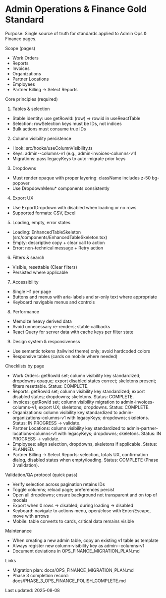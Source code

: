 # Admin Operations & Finance Gold Standard

Purpose: Single source of truth for standards applied to Admin Ops & Finance pages.

Scope (pages)
- Work Orders
- Reports
- Invoices
- Organizations
- Partner Locations
- Employees
- Partner Billing → Select Reports

Core principles (required)
1) Tables & selection
- Stable identity: use getRowId: (row) => row.id in useReactTable
- Selection: rowSelection keys must be IDs, not indices
- Bulk actions must consume true IDs

2) Column visibility persistence
- Hook: src/hooks/useColumnVisibility.ts
- Keys: admin-<page>-columns-v1 (e.g., admin-invoices-columns-v1)
- Migrations: pass legacyKeys to auto-migrate prior keys

3) Dropdowns
- Must render opaque with proper layering: className includes z-50 bg-popover
- Use DropdownMenu* components consistently

4) Export UX
- Use ExportDropdown with disabled when loading or no rows
- Supported formats: CSV, Excel

5) Loading, empty, error states
- Loading: EnhancedTableSkeleton (src/components/EnhancedTableSkeleton.tsx)
- Empty: descriptive copy + clear call to action
- Error: non-technical message + Retry action

6) Filters & search
- Visible, resettable (Clear filters)
- Persisted where applicable

7) Accessibility
- Single H1 per page
- Buttons and menus with aria-labels and sr-only text where appropriate
- Keyboard navigable menus and controls

8) Performance
- Memoize heavy derived data
- Avoid unnecessary re-renders; stable callbacks
- React Query for server data with cache keys per filter state

9) Design system & responsiveness
- Use semantic tokens (tailwind theme) only; avoid hardcoded colors
- Responsive tables (cards on mobile where needed)

Checklists by page
- Work Orders: getRowId set; column visibility key standardized; dropdowns opaque; export disabled states correct; skeletons present; filters resettable. Status: COMPLETE.
- Reports: getRowId set; column visibility key standardized; export disabled states; dropdowns; skeletons. Status: COMPLETE.
- Invoices: getRowId set; column visibility migration to admin-invoices-columns-v1; export UX; skeletons; dropdowns. Status: COMPLETE.
- Organizations: column visibility key standardized to admin-organizations-columns-v1 with legacyKeys; dropdowns; skeletons. Status: IN PROGRESS → validate.
- Partner Locations: column visibility key standardized to admin-partner-locations-columns-v1 with legacyKeys; dropdowns; skeletons. Status: IN PROGRESS → validate.
- Employees: align selection, dropdowns, skeletons if applicable. Status: PLANNED.
- Partner Billing → Select Reports: selection, totals UX, confirmation dialog, disabled states when empty/loading. Status: COMPLETE (Phase 3 validation).

Validation/QA protocol (quick pass)
- Verify selection across pagination retains IDs
- Toggle columns; reload page; preferences persist
- Open all dropdowns; ensure background not transparent and on top of modals
- Export when 0 rows → disabled; during loading → disabled
- Keyboard: navigate to actions menu, open/close with Enter/Escape, move with arrows
- Mobile: table converts to cards, critical data remains visible

Maintenance
- When creating a new admin table, copy an existing v1 table as template
- Always register new column-visibility key as admin-<page>-columns-v1
- Document deviations in OPS_FINANCE_MIGRATION_PLAN.md

Links
- Migration plan: docs/OPS_FINANCE_MIGRATION_PLAN.md
- Phase 3 completion record: docs/PHASE_3_OPS_FINANCE_POLISH_COMPLETE.md

Last updated: 2025-08-08